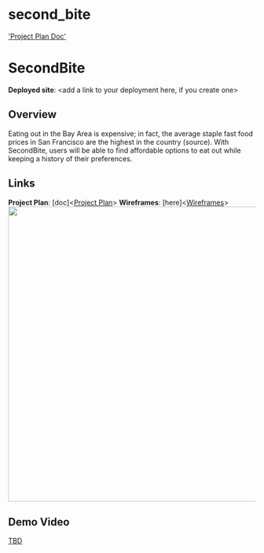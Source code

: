 # second_bite

['Project Plan Doc']()

# SecondBite

**Deployed site**: <add a link to your deployment here, if you create one>

## Overview
Eating out in the Bay Area is expensive; in fact, the average staple fast food prices in San Francisco are the highest in the country (source). With SecondBite, users will be able to find affordable options to eat out while keeping a history of their preferences.


## Links
**Project Plan**: [doc]<[Project Plan](https://docs.google.com/document/d/1xYXTYeCuc3K8PQSGhAIkTCDoEv03WV8TdA_EmvcHLko/edit?usp=sharing)>
**Wireframes**: [here]<[Wireframes](https://docs.google.com/document/d/1xYXTYeCuc3K8PQSGhAIkTCDoEv03WV8TdA_EmvcHLko/edit?disco=AAABnMJQoEs)>
<img src="OR_INSERT_INLINE_YOUR_WIREFRAME_IMAGE_URL" width=600>

<add any other links here as you work on your project>

## Demo Video
[TBD](<insert link in Week 9!>)
